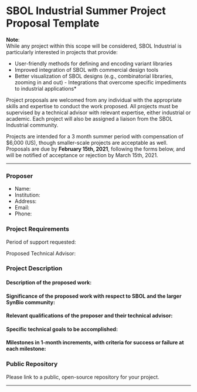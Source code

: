 # SBOL Industrial Summer Project Proposal Template

**Note**:  
While any project within this scope will be considered, SBOL Industrial is particularly interested in projects that provide:
- User-friendly methods for defining and encoding variant libraries
- Improved integration of SBOL with commercial design tools
- Better visualization of SBOL designs (e.g., combinatorial libraries, zooming in and out) - Integrations that overcome specific impediments to industrial applications*

Project proposals are welcomed from any individual with the appropriate skills and expertise to conduct the work proposed. All projects must be supervised by a technical advisor with relevant expertise, either industrial or academic. Each project will also be assigned a liaison from the SBOL Industrial community.

Projects are intended for a 3 month summer period with compensation of $6,000 (US), though smaller-scale projects are acceptable as well. Proposals are due by **February 15th, 2021**, following the forms below, and will be notified of acceptance or rejection by March 15th, 2021.

---

### Proposer
- Name: 
- Institution: 
- Address: 
- Email: 
- Phone: 


### Project Requirements
Period of support requested: 

Proposed Technical Advisor: 

### Project Description
#### Description of the proposed work: 
#### Significance of the proposed work with respect to SBOL and the larger SynBio community:
#### Relevant qualifications of the proposer and their technical advisor:
#### Specific technical goals to be accomplished:
#### Milestones in 1-month increments, with criteria for success or failure at each milestone:


### Public Repository
Please link to a public, open-source repository for your project. 

---
